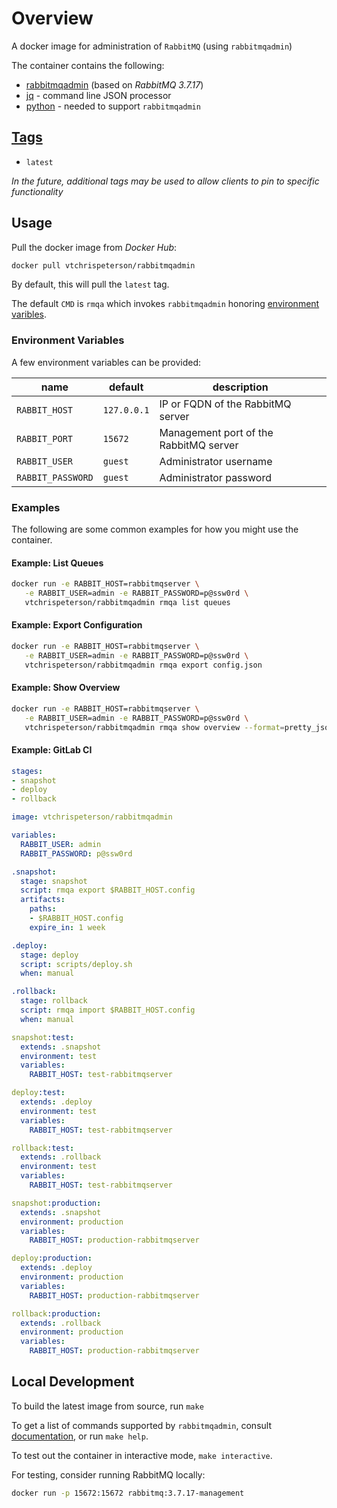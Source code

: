 # Overview

A docker image for administration of `RabbitMQ` (using `rabbitmqadmin`)

The container contains the following:

* [rabbitmqadmin](https://www.rabbitmq.com/management-cli.html) (based on _RabbitMQ 3.7.17_)
* [jq](https://stedolan.github.io/jq/) - command line JSON processor
* [python](https://www.python.org/) - needed to support `rabbitmqadmin`

## [Tags](https://hub.docker.com/r/vtchrispeterson/rabbitmqadmin/tags)

* `latest`

_In the future, additional tags may be used to allow clients to pin to specific functionality_

## Usage

Pull the docker image from _Docker Hub_:

```sh
docker pull vtchrispeterson/rabbitmqadmin
```

By default, this will pull the `latest` tag.

The default `CMD` is `rmqa` which invokes `rabbitmqadmin` honoring [environment varibles](#environment-variables).

### Environment Variables

A few environment variables can be provided:

| name | default | description |
| --- | --- | --- |
| `RABBIT_HOST` | `127.0.0.1` | IP or FQDN of the RabbitMQ server |
| `RABBIT_PORT` | `15672` | Management port of the RabbitMQ server |
| `RABBIT_USER` | `guest` | Administrator username |
| `RABBIT_PASSWORD` | `guest` | Administrator password |

### Examples

The following are some common examples for how you might use the container.

#### Example: List Queues

```sh
docker run -e RABBIT_HOST=rabbitmqserver \
   -e RABBIT_USER=admin -e RABBIT_PASSWORD=p@ssw0rd \
   vtchrispeterson/rabbitmqadmin rmqa list queues
```

#### Example: Export Configuration

```sh
docker run -e RABBIT_HOST=rabbitmqserver \
   -e RABBIT_USER=admin -e RABBIT_PASSWORD=p@ssw0rd \
   vtchrispeterson/rabbitmqadmin rmqa export config.json
```

#### Example: Show Overview

```sh
docker run -e RABBIT_HOST=rabbitmqserver \
   -e RABBIT_USER=admin -e RABBIT_PASSWORD=p@ssw0rd \
   vtchrispeterson/rabbitmqadmin rmqa show overview --format=pretty_json
```

#### Example: GitLab CI

```yml
stages:
- snapshot
- deploy
- rollback

image: vtchrispeterson/rabbitmqadmin

variables:
  RABBIT_USER: admin
  RABBIT_PASSWORD: p@ssw0rd

.snapshot:
  stage: snapshot
  script: rmqa export $RABBIT_HOST.config
  artifacts:
    paths:
    - $RABBIT_HOST.config
    expire_in: 1 week

.deploy:
  stage: deploy
  script: scripts/deploy.sh
  when: manual

.rollback:
  stage: rollback
  script: rmqa import $RABBIT_HOST.config
  when: manual

snapshot:test:
  extends: .snapshot
  environment: test
  variables:
    RABBIT_HOST: test-rabbitmqserver

deploy:test:
  extends: .deploy
  environment: test
  variables:
    RABBIT_HOST: test-rabbitmqserver

rollback:test:
  extends: .rollback
  environment: test
  variables:
    RABBIT_HOST: test-rabbitmqserver

snapshot:production:
  extends: .snapshot
  environment: production
  variables:
    RABBIT_HOST: production-rabbitmqserver

deploy:production:
  extends: .deploy
  environment: production
  variables:
    RABBIT_HOST: production-rabbitmqserver

rollback:production:
  extends: .rollback
  environment: production
  variables:
    RABBIT_HOST: production-rabbitmqserver
```

## Local Development

To build the latest image from source, run `make`

To get a list of commands supported by `rabbitmqadmin`, consult [documentation](https://www.rabbitmq.com/management-cli.html),
or run `make help`.

To test out the container in interactive mode, `make interactive`.

For testing, consider running RabbitMQ locally:

```sh
docker run -p 15672:15672 rabbitmq:3.7.17-management
```
